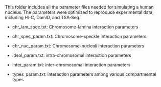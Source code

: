 This folder includes all the parameter files needed for simulating a human nucleus. The parameters were optimized to reproduce experimental data, including Hi-C, DamID, and TSA-Seq.

- chr_lam_spec.txt: Chromosome-lamina interaction parameters

- chr_spec_param.txt: Chromosome-speckle interaction parameters

- chr_nuc_param.txt: Chromosome-nucleoli interaction parameters 

- ideal_param.txt: intra-chromosomal interaction parameters

- inter_param.txt: inter-chromosomal interaction parameters

- types_param.txt: interaction parameters among various compartmental types

